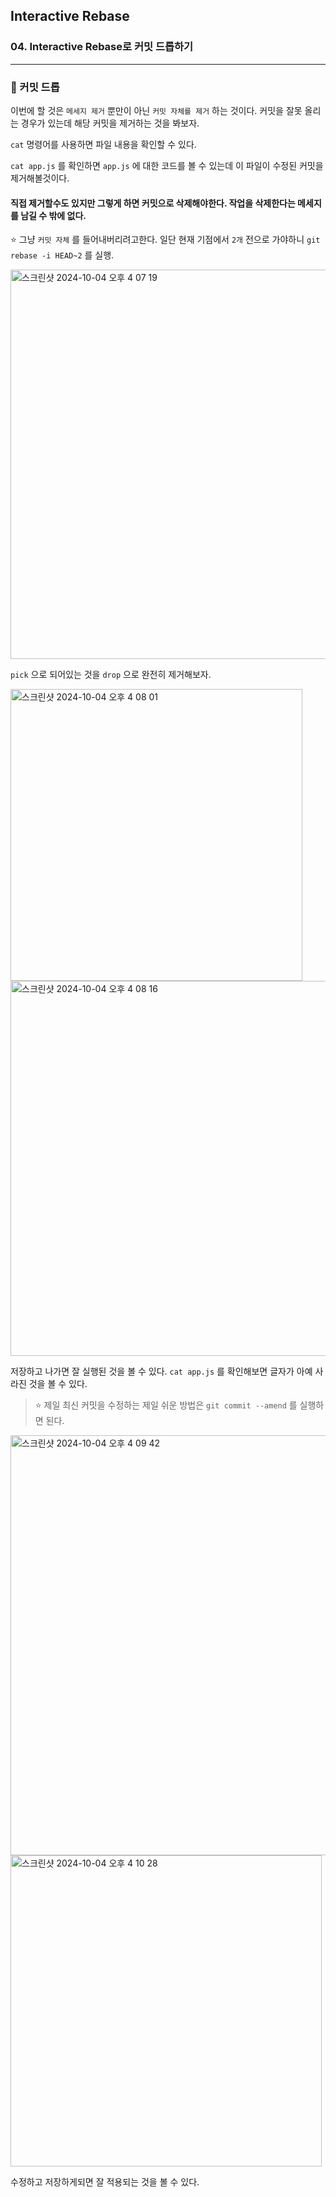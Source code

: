 ## Interactive Rebase

### 04. Interactive Rebase로 커밋 드롭하기

---

### 📌 커밋 드롭

이번에 할 것은 `메세지 제거` 뿐만이 아닌 `커밋 자체를 제거` 하는 것이다. 커밋을 잘못 올리는 경우가 있는데 해당 커밋을 제거하는 것을 봐보자.

`cat` 명령어를 사용하면 파일 내용을 확인할 수 있다.

`cat app.js` 를 확인하면 `app.js` 에 대한 코드를 볼 수 있는데 이 파일이 수정된 커밋을 제거해볼것이다.

#### 직접 제거할수도 있지만 그렇게 하면 커밋으로 삭제해야한다. 작업을 삭제한다는 메세지를 남길 수 밖에 없다.

⭐️ 그냥 `커밋 자체` 를 들어내버리려고한다.
일단 현재 기점에서 `2개` 전으로 가야하니
`git rebase -i HEAD~2` 를 실행.

<img width="623" alt="스크린샷 2024-10-04 오후 4 07 19" src="https://github.com/user-attachments/assets/1b275ea2-dcbe-426c-a2d8-c50a931f24e4">

`pick` 으로 되어있는 것을 `drop` 으로 완전히 제거해보자.

<img width="467" alt="스크린샷 2024-10-04 오후 4 08 01" src="https://github.com/user-attachments/assets/e332f180-3f1b-43c1-b74c-c73485e6fc3c">
<img width="600" alt="스크린샷 2024-10-04 오후 4 08 16" src="https://github.com/user-attachments/assets/4ef0d2cb-3c8f-4551-9e05-6c2457df27c5">

저장하고 나가면 잘 실행된 것을 볼 수 있다.
`cat app.js` 를 확인해보면 글자가 아예 사라진 것을 볼 수 있다.

> ⭐️ 제일 최신 커밋을 수정하는 제일 쉬운 방법은 `git commit --amend` 를 실행하면 된다.

<img width="672" alt="스크린샷 2024-10-04 오후 4 09 42" src="https://github.com/user-attachments/assets/07c57b0d-a939-41c7-a3e8-787d3301ce39">

<img width="498" alt="스크린샷 2024-10-04 오후 4 10 28" src="https://github.com/user-attachments/assets/e083b6ed-5b6a-4307-b785-bd721b7d29dd">

수정하고 저장하게되면 잘 적용되는 것을 볼 수 있다.
